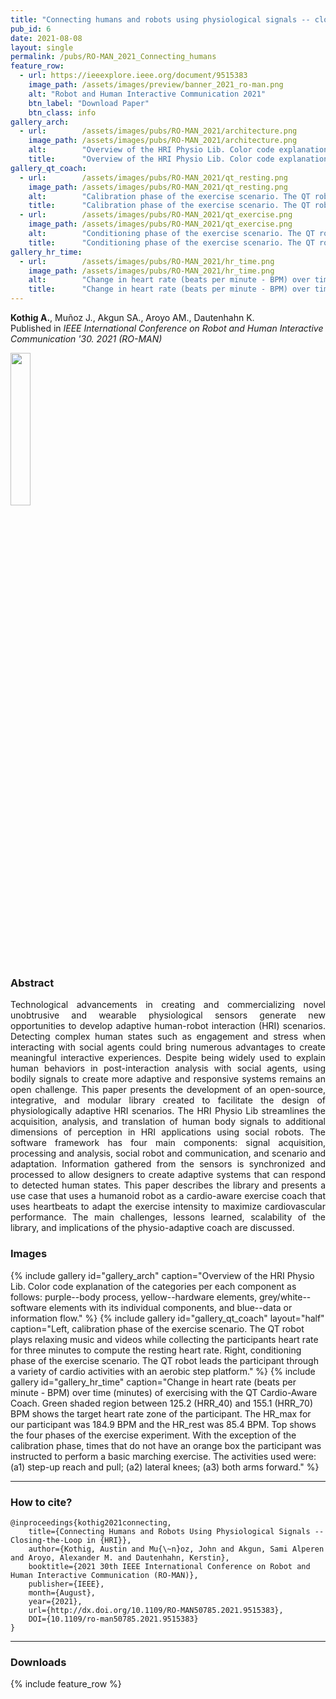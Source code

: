 ```yaml
---
title: "Connecting humans and robots using physiological signals -- closing-the-loop in HRI"
pub_id: 6
date: 2021-08-08
layout: single
permalink: /pubs/RO-MAN_2021_Connecting_humans
feature_row:
  - url: https://ieeexplore.ieee.org/document/9515383
    image_path: /assets/images/preview/banner_2021_ro-man.png
    alt: "Robot and Human Interactive Communication 2021"
    btn_label: "Download Paper"
    btn_class: info
gallery_arch:
  - url:        /assets/images/pubs/RO-MAN_2021/architecture.png
    image_path: /assets/images/pubs/RO-MAN_2021/architecture.png
    alt:        "Overview of the HRI Physio Lib. Color code explanation of the categories per each component as follows: purple--body process, yellow--hardware elements, grey/white--software elements with its individual components, and blue--data or information flow"
    title:      "Overview of the HRI Physio Lib. Color code explanation of the categories per each component as follows: purple--body process, yellow--hardware elements, grey/white--software elements with its individual components, and blue--data or information flow"
gallery_qt_coach:
  - url:        /assets/images/pubs/RO-MAN_2021/qt_resting.png
    image_path: /assets/images/pubs/RO-MAN_2021/qt_resting.png
    alt:        "Calibration phase of the exercise scenario. The QT robot plays relaxing music and videos while collecting the participants heart rate for three minutes to compute the resting heart rate"
    title:      "Calibration phase of the exercise scenario. The QT robot plays relaxing music and videos while collecting the participants heart rate for three minutes to compute the resting heart rate"
  - url:        /assets/images/pubs/RO-MAN_2021/qt_exercise.png
    image_path: /assets/images/pubs/RO-MAN_2021/qt_exercise.png
    alt:        "Conditioning phase of the exercise scenario. The QT robot leads the participant through a variety of cardio activities with an aerobic step platform"
    title:      "Conditioning phase of the exercise scenario. The QT robot leads the participant through a variety of cardio activities with an aerobic step platform"
gallery_hr_time:
  - url:        /assets/images/pubs/RO-MAN_2021/hr_time.png
    image_path: /assets/images/pubs/RO-MAN_2021/hr_time.png
    alt:        "Change in heart rate (beats per minute - BPM) over time (minutes) of exercising with the QT Cardio-Aware Coach. Green shaded region between 125.2 (HRR_40) and 155.1 (HRR_70) BPM shows the target heart rate zone of the participant. The HR_max for our participant was 184.9 BPM and the HR_rest was 85.4 BPM. Top shows the four phases of the exercise experiment. With the exception of the calibration phase, times that do not have an orange box the participant was instructed to perform a basic marching exercise. The activities used were: (a1) step-up reach and pull; (a2) lateral knees; (a3) both arms forward"
    title:      "Change in heart rate (beats per minute - BPM) over time (minutes) of exercising with the QT Cardio-Aware Coach. Green shaded region between 125.2 (HRR_40) and 155.1 (HRR_70) BPM shows the target heart rate zone of the participant. The HR_max for our participant was 184.9 BPM and the HR_rest was 85.4 BPM. Top shows the four phases of the exercise experiment. With the exception of the calibration phase, times that do not have an orange box the participant was instructed to perform a basic marching exercise. The activities used were: (a1) step-up reach and pull; (a2) lateral knees; (a3) both arms forward"
---
```


**Kothig A.**, Muñoz J., Akgun SA., Aroyo AM., Dautenhahn K. <br /> Published in *IEEE International Conference on Robot and Human Interactive Communication '30. 2021 (RO-MAN)*

<a href="https://ro-man2021.org/">
<img width="25%" src="{{ site.url }}{{ site.baseurl }}/assets/images/conferences/ro-man2021.png">
</a>


### Abstract
<div style="text-align: justify">
Technological advancements in creating and commercializing novel unobtrusive and wearable physiological sensors generate new opportunities to develop adaptive human-robot interaction (HRI) scenarios. Detecting complex human states such as engagement and stress when interacting with social agents could bring numerous advantages to create meaningful interactive experiences. Despite being widely used to explain human behaviors in post-interaction analysis with social agents, using bodily signals to create more adaptive and responsive systems remains an open challenge. This paper presents the development of an open-source, integrative, and modular library created to facilitate the design of physiologically adaptive HRI scenarios. The HRI Physio Lib streamlines the acquisition, analysis, and translation of human body signals to additional dimensions of perception in HRI applications using social robots. The software framework has four main components: signal acquisition, processing and analysis, social robot and communication, and scenario and adaptation. Information gathered from the sensors is synchronized and processed to allow designers to create adaptive systems that can respond to detected human states. This paper describes the library and presents a use case that uses a humanoid robot as a cardio-aware exercise coach that uses heartbeats to adapt the exercise intensity to maximize cardiovascular performance. The main challenges, lessons learned, scalability of the library, and implications of the physio-adaptive coach are discussed.
</div>


### Images
{% include gallery id="gallery_arch" caption="Overview of the HRI Physio Lib. Color code explanation of the categories per each component as follows: purple--body process, yellow--hardware elements, grey/white--software elements with its individual components, and blue--data or information flow." %}
{% include gallery id="gallery_qt_coach" layout="half" caption="Left, calibration phase of the exercise scenario. The QT robot plays relaxing music and videos while collecting the participants heart rate for three minutes to compute the resting heart rate. Right, conditioning phase of the exercise scenario. The QT robot leads the participant through a variety of cardio activities with an aerobic step platform." %}
{% include gallery id="gallery_hr_time" caption="Change in heart rate (beats per minute - BPM) over time (minutes) of exercising with the QT Cardio-Aware Coach. Green shaded region between 125.2 (HRR_40) and 155.1 (HRR_70) BPM shows the target heart rate zone of the participant. The HR_max for our participant was 184.9 BPM and the HR_rest was 85.4 BPM. Top shows the four phases of the exercise experiment. With the exception of the calibration phase, times that do not have an orange box the participant was instructed to perform a basic marching exercise. The activities used were: (a1) step-up reach and pull; (a2) lateral knees; (a3) both arms forward." %}

---

### How to cite?

```
@inproceedings{kothig2021connecting, 
    title={Connecting Humans and Robots Using Physiological Signals -- Closing-the-Loop in {HRI}}, 
    author={Kothig, Austin and Mu{\~n}oz, John and Akgun, Sami Alperen and Aroyo, Alexander M. and Dautenhahn, Kerstin},
    booktitle={2021 30th IEEE International Conference on Robot and Human Interactive Communication (RO-MAN)}, 
    publisher={IEEE}, 
    month={August},
    year={2021}, 
    url={http://dx.doi.org/10.1109/RO-MAN50785.2021.9515383}, 
    DOI={10.1109/ro-man50785.2021.9515383}
}
```
---

### Downloads

{% include feature_row %}
